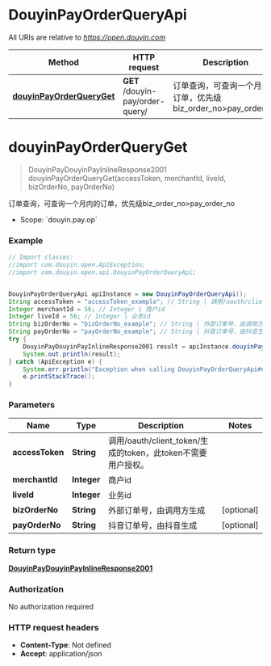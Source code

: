# DouyinPayOrderQueryApi

All URIs are relative to *https://open.douyin.com*

Method | HTTP request | Description
------------- | ------------- | -------------
[**douyinPayOrderQueryGet**](DouyinPayOrderQueryApi.md#douyinPayOrderQueryGet) | **GET** /douyin-pay/order-query/ | 订单查询，可查询一个月内的订单，优先级biz_order_no&gt;pay_order_no

<a name="douyinPayOrderQueryGet"></a>
# **douyinPayOrderQueryGet**
> DouyinPayDouyinPayInlineResponse2001 douyinPayOrderQueryGet(accessToken, merchantId, liveId, bizOrderNo, payOrderNo)

订单查询，可查询一个月内的订单，优先级biz_order_no&gt;pay_order_no

* Scope: &#x60;douyin.pay.op&#x60; 

### Example
```java
// Import classes:
//import com.douyin.open.ApiException;
//import com.douyin.open.api.DouyinPayOrderQueryApi;


DouyinPayOrderQueryApi apiInstance = new DouyinPayOrderQueryApi();
String accessToken = "accessToken_example"; // String | 调用/oauth/client_token/生成的token，此token不需要用户授权。
Integer merchantId = 56; // Integer | 商户id
Integer liveId = 56; // Integer | 业务id
String bizOrderNo = "bizOrderNo_example"; // String | 外部订单号，由调用方生成
String payOrderNo = "payOrderNo_example"; // String | 抖音订单号，由抖音生成
try {
    DouyinPayDouyinPayInlineResponse2001 result = apiInstance.douyinPayOrderQueryGet(accessToken, merchantId, liveId, bizOrderNo, payOrderNo);
    System.out.println(result);
} catch (ApiException e) {
    System.err.println("Exception when calling DouyinPayOrderQueryApi#douyinPayOrderQueryGet");
    e.printStackTrace();
}
```

### Parameters

Name | Type | Description  | Notes
------------- | ------------- | ------------- | -------------
 **accessToken** | **String**| 调用/oauth/client_token/生成的token，此token不需要用户授权。 |
 **merchantId** | **Integer**| 商户id |
 **liveId** | **Integer**| 业务id |
 **bizOrderNo** | **String**| 外部订单号，由调用方生成 | [optional]
 **payOrderNo** | **String**| 抖音订单号，由抖音生成 | [optional]

### Return type

[**DouyinPayDouyinPayInlineResponse2001**](DouyinPayDouyinPayInlineResponse2001.md)

### Authorization

No authorization required

### HTTP request headers

 - **Content-Type**: Not defined
 - **Accept**: application/json

